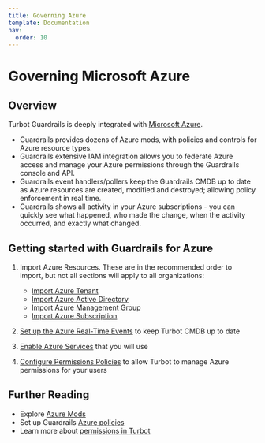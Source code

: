 ```yaml
---
title: Governing Azure
template: Documentation
nav:
  order: 10
---
```


# Governing Microsoft Azure

## Overview

Turbot Guardrails is deeply integrated with
[Microsoft Azure](https://azure.microsoft.com/).

- Guardrails  provides dozens of Azure mods, with policies and controls for Azure
  resource types.
- Guardrails extensive IAM integration allows you to federate Azure access and
  manage your Azure permissions through the Guardrails console and API.
- Guardrails  event handlers/pollers keep the Guardrails CMDB up to date as Azure resources are
  created, modified and destroyed; allowing policy enforcement in real time.
- Guardrails  shows all activity in your Azure subscriptions - you can quickly see
  what happened, who made the change, when the activity occurred, and exactly
  what changed.

## Getting started with Guardrails  for Azure

1. Import Azure Resources. These are in the recommended order to import, but not
   all sections will apply to all organizations:

   - [Import Azure Tenant](guides/azure/import/tenant)
   - [Import Azure Active Directory](guides/azure/import/active-directory)
   - [Import Azure Management Group](guides/azure/import/management-group)
   - [Import Azure Subscription](guides/azure/import/subscription)

2. [Set up the Azure Real-Time Events](guides/azure/real-time-events) to keep Turbot
   CMDB up to date
3. [Enable Azure Services](guides/azure/services) that you will use
4. [Configure Permissions Policies](guides/azure/permissions) to allow Turbot to manage
   Azure permissions for your users

## Further Reading

- Explore [Azure Mods](https://hub.guardrails.turbot.com/mods/azure/mods)
- Set up Guardrails [Azure policies](https://hub.guardrails.turbot.com/policy-packs?providers=azure)
- Learn more about [permissions in Turbot](concepts/iam/permissions)

